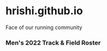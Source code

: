 # hrishi.github.io
Face of our running community
<h3 id="sidearm-m-roster">
                                                        Men's 2022 Track &amp; Field Roster
                                                    </h3>
